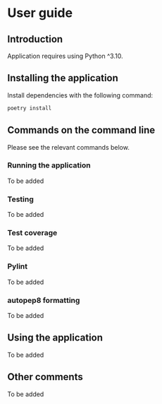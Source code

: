 # User guide

## Introduction 

Application requires using Python ^3.10.

## Installing the application 

Install dependencies with the following command: 

```bash
poetry install
```

## Commands on the command line 

Please see the relevant commands below.

### Running the application 

To be added

### Testing

To be added

### Test coverage 

To be added

### Pylint

To be added

### autopep8 formatting

To be added

## Using the application

To be added

## Other comments

To be added